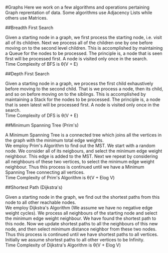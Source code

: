 #Graphs
Here we work on a few algorithms and operations pertaining Graph reprentation of data. Some algorithms use Adjacency Lists while others use Matrices.

##Breadth First Search

Given a starting node in a graph, we first process the starting node, i.e. visit all of its children. Next we process all of the children one by one before moving on to the second level children. This is accomplished by maintaining a Queue for the nodes to be processed. The principle is, a node that is seen first will be processed first. A node is visited only once in the search.<br>
Time Complexity of BFS is &theta;(V + E)

##Depth First Search

Given a starting node in a graph, we process the first child exhaustively before moving to the second child. That is we process a node, then its child, and so on before moving on to the siblings. This is accomplished by maintaining a Stack for the nodes to be processed. The principle is, a node that is seen latest will be processed first. A node is visited only once in the search.<br>
Time Complexity of DFS is &theta;(V + E)

##Minimum Spanning Tree (Prim's)

A Minimum Spanning Tree is a connected tree which joins all the vertices in the graph with the minimum total edge weights.<br>
We employ Prim's Algorithm to find out the MST. We start with a random node. We consider all of its neigbours, and select the minimum edge weight neighbour. This edge is added to the MST. Next we repeat by considering all neighbours of these two vertices, to select the minimum edge weight neighbour. Thus this process is continued until we have a Minimum Spanning Tree connecting all vertices.<br>
Time Complexity of Prim's Algorithm is &theta;(V + Elog V)

##Shortest Path (Dijkstra's)

Given a starting node in the graph, we find out the shortest paths from this node to all other reachable nodes.<br>
We employ Dijkstra's Algorithm (We assume we have no negative edge weight cycles). We process all neighbours of the starting node and select the minimum edge weight neighbour. We have found the shortest path to this node. Now we update shortest paths to all the neighbours of this new node, and then select minimum distance neighbor from these two nodes. Thus this process is continued until we have shortest paths to all vertices. Initially we assume shortest paths to all other vertices to be Infinity.<br>
Time Complexity of Dijkstra's Algorithm is &theta;(V + Elog V)